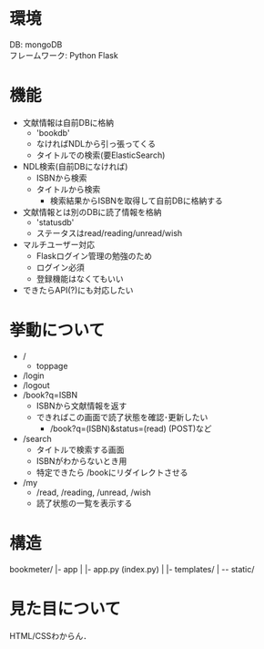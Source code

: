 # 環境
DB: mongoDB  
フレームワーク: Python Flask

# 機能
- 文献情報は自前DBに格納
    - 'bookdb'
    - なければNDLから引っ張ってくる
    - タイトルでの検索(要ElasticSearch)
- NDL検索(自前DBになければ)
    - ISBNから検索
    - タイトルから検索
        - 検索結果からISBNを取得して自前DBに格納する
- 文献情報とは別のDBに読了情報を格納
    - 'statusdb'
    - ステータスはread/reading/unread/wish
- マルチユーザー対応
    - Flaskログイン管理の勉強のため
    - ログイン必須
    - 登録機能はなくてもいい
- できたらAPI(?)にも対応したい

# 挙動について
- /
    - toppage
- /login
- /logout
- /book?q=ISBN  
    - ISBNから文献情報を返す
    - できればこの画面で読了状態を確認･更新したい
        - /book?q=(ISBN)&status=(read)  (POST)など
- /search  
    - タイトルで検索する画面  
    - ISBNがわからないとき用
    - 特定できたら /bookにリダイレクトさせる
- /my
    - /read, /reading, /unread, /wish
    - 読了状態の一覧を表示する

# 構造
bookmeter/
|- app
|  |- app.py (index.py)
|  |- templates/
|  -- static/

# 見た目について
HTML/CSSわからん．
